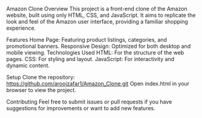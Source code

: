 Amazon Clone
Overview
This project is a front-end clone of the Amazon website, built using only HTML, CSS, and JavaScript. It aims to replicate the look and feel of the Amazon user interface, providing a familiar shopping experience.

Features
Home Page: Featuring product listings, categories, and promotional banners.
Responsive Design: Optimized for both desktop and mobile viewing.
Technologies Used
HTML: For the structure of the web pages.
CSS: For styling and layout.
JavaScript: For interactivity and dynamic content.

Setup
Clone the repository: https://github.com/aroojzafar1/Amazon_Clone.git
Open index.html in your browser to view the project.

Contributing
Feel free to submit issues or pull requests if you have suggestions for improvements or want to add new features.
